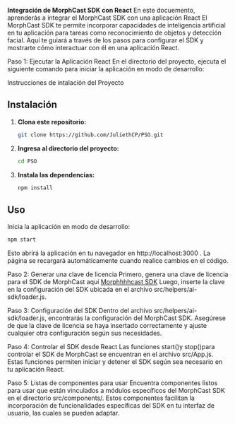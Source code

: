 **Integración de MorphCast SDK con React**
En este docuemento, aprenderás a integrar el MorphCast SDK con una aplicación React  El MorphCast SDK te permite incorporar capacidades de inteligencia artificial en tu aplicación para tareas como reconocimiento de objetos y detección facial. Aquí te guiará a través de los pasos para configurar el SDK y mostrarte cómo interactuar con él en una aplicación React.

Paso 1: Ejecutar la Aplicación React
En el directorio del proyecto, ejecuta el siguiente comando para iniciar la aplicación en modo de desarrollo:

Instrucciones de intalación del Proyecto 

## Instalación

1. **Clona este repositorio:**
    ```bash
    git clone https://github.com/JuliethCP/PSO.git
    ```

2. **Ingresa al directorio del proyecto:**
    ```bash
    cd PSO
    ```

3. **Instala las dependencias:**
    ```bash
    npm install
    ```

## Uso

Inicia la aplicación en modo de desarrollo:



```bash
npm start

```
Esto abrirá la aplicación en tu navegador en http://localhost:3000 . La página se recargará automáticamente cuando realice cambios en el código.

Paso 2: Generar una clave de licencia
Primero, genera una clave de licencia para el SDK de MorphCast aquí [Morphhhhcast SDK](https://www.morphcast.com/sdk-licence-request/)  Luego, inserte la clave en la configuración del SDK ubicada en el archivo src/helpers/ai-sdk/loader.js.

Paso 3: Configuración del SDK
Dentro del archivo src/helpers/ai-sdk/loader.js, encontrarás la configuración del MorphCast SDK. Asegúrese de que la clave de licencia se haya insertado correctamente y ajuste cualquier otra configuración según sus necesidades.

Paso 4: Controlar el SDK desde React
Las funciones start()y stop()para controlar el SDK de MorphCast se encuentran en el archivo src/App.js. Estas funciones permiten iniciar y detener el SDK según sea necesario en tu aplicación React.

Paso 5: Listas de componentes para usar
Encuentra componentes listos para usar que están vinculados a módulos específicos del MorphCast SDK en el directorio src/components/. Estos componentes facilitan la incorporación de funcionalidades específicas del SDK en tu interfaz de usuario, las cuales se pueden adaptar.
